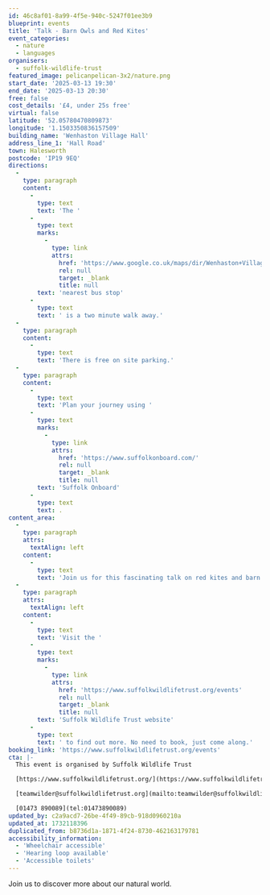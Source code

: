 ```yaml
---
id: 46c8af01-8a99-4f5e-940c-5247f01ee3b9
blueprint: events
title: 'Talk - Barn Owls and Red Kites'
event_categories:
  - nature
  - languages
organisers:
  - suffolk-wildlife-trust
featured_image: pelicanpelican-3x2/nature.png
start_date: '2025-03-13 19:30'
end_date: '2025-03-13 20:30'
free: false
cost_details: '£4, under 25s free'
virtual: false
latitude: '52.05780470809873'
longitude: '1.1503350836157509'
building_name: 'Wenhaston Village Hall'
address_line_1: 'Hall Road'
town: Halesworth
postcode: 'IP19 9EQ'
directions:
  -
    type: paragraph
    content:
      -
        type: text
        text: 'The '
      -
        type: text
        marks:
          -
            type: link
            attrs:
              href: 'https://www.google.co.uk/maps/dir/Wenhaston+Village+Hall/Oak+Meadow,+Halesworth+IP19+9EG/@52.3233597,1.555915,17z/data=!4m14!4m13!1m5!1m1!1s0x47d98a9a126857d7:0x1abf101ba664a1ee!2m2!1d1.5584257!2d52.3234693!1m5!1m1!1s0x47d98a90ad30bedd:0x8abfda50a0bd7082!2m2!1d1.557099!2d52.324505!3e2?entry=ttu&g_ep=EgoyMDI0MTExNy4wIKXMDSoASAFQAw%3D%3D'
              rel: null
              target: _blank
              title: null
        text: 'nearest bus stop'
      -
        type: text
        text: ' is a two minute walk away.'
  -
    type: paragraph
    content:
      -
        type: text
        text: 'There is free on site parking.'
  -
    type: paragraph
    content:
      -
        type: text
        text: 'Plan your journey using '
      -
        type: text
        marks:
          -
            type: link
            attrs:
              href: 'https://www.suffolkonboard.com/'
              rel: null
              target: _blank
              title: null
        text: 'Suffolk Onboard'
      -
        type: text
        text: .
content_area:
  -
    type: paragraph
    attrs:
      textAlign: left
    content:
      -
        type: text
        text: 'Join us for this fascinating talk on red kites and barn owls by Simon Dudhill from the Hawk and Owl Trust.'
  -
    type: paragraph
    attrs:
      textAlign: left
    content:
      -
        type: text
        text: 'Visit the '
      -
        type: text
        marks:
          -
            type: link
            attrs:
              href: 'https://www.suffolkwildlifetrust.org/events'
              rel: null
              target: _blank
              title: null
        text: 'Suffolk Wildlife Trust website'
      -
        type: text
        text: ' to find out more. No need to book, just come along.'
booking_link: 'https://www.suffolkwildlifetrust.org/events'
cta: |-
  This event is organised by Suffolk Wildlife Trust

  [https://www.suffolkwildlifetrust.org/](https://www.suffolkwildlifetrust.org/)

  [teamwilder@suffolkwildlifetrust.org](mailto:teamwilder@suffolkwildlifetrust.org)

  [01473 890089](tel:01473890089)
updated_by: c2a9acd7-26be-4f49-89cb-918d0960210a
updated_at: 1732118396
duplicated_from: b8736d1a-1871-4f24-8730-462163179781
accessibility_information:
  - 'Wheelchair accessible'
  - 'Hearing loop available'
  - 'Accessible toilets'
---
```

Join us to discover more about our natural world.